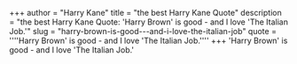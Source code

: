 +++
author = "Harry Kane"
title = "the best Harry Kane Quote"
description = "the best Harry Kane Quote: 'Harry Brown' is good - and I love 'The Italian Job.'"
slug = "harry-brown-is-good---and-i-love-the-italian-job"
quote = ''''Harry Brown' is good - and I love 'The Italian Job.''''
+++
'Harry Brown' is good - and I love 'The Italian Job.'
